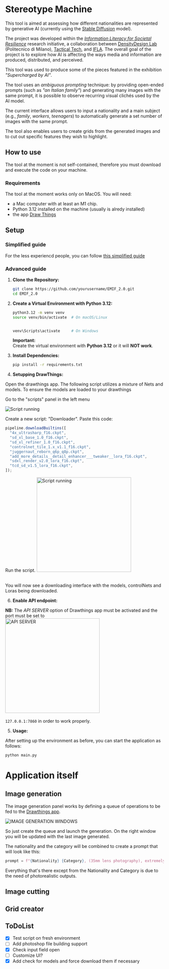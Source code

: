 # Stereotype Machine

This tool is aimed at assessing how different nationalities are represented by generative AI (currently using the [Stable Diffusion](https://stability.ai/stable-diffusion) model).

The project was developed within the _[Information Literacy for Societal Resilience](https://tacticaltech.org/news/project-launches/information-literacy-for-societal-resilience/)_ research initiative, a collaboration between [DensityDesign Lab](https://densitydesign.org/) (Politecnico di Milano), [Tactical Tech](https://tacticaltech.org/), and [IFLA](https://www.ifla.org/). The overall goal of the project is to explore how AI is affecting the ways media and information are produced, distributed, and perceived.

This tool was used to produce some of the pieces featured in the exhibition _"Supercharged by AI"_.

The tool uses an _ambiguous prompting_ technique: by providing open-ended prompts (such as _"an Italian family"_) and generating many images with the same prompt, it is possible to observe recurring visual clichés used by the AI model.

The current interface allows users to input a nationality and a main subject (e.g., _family_, _workers_, _teenagers_) to automatically generate a set number of images with the same prompt.

The tool also enables users to create grids from the generated images and to cut out specific features they wish to highlight.

## How to use

The tool at the moment is not self-contained, therefore you must download and execute the code on your machine.

### Requirements

The tool at the moment works only on MacOS. You will need:

- a Mac computer with at least an M1 chip.
- Python 3.12 installed on the machine (usually is alredy installed)
- the app [Draw Things](https://drawthings.ai/)

## Setup

### Simplified guide

For the less experiencd people, you can follow [this simplified guide](simplified-guide.md)

### Advanced guide

1. **Clone the Repository:**

   ```bash
   git clone https://github.com/yourusername/EMIF_2.0.git
   cd EMIF_2.0
   ```

2. **Create a Virtual Environment with Python 3.12:**

   ```bash
   python3.12 -m venv venv
   source venv/bin/activate  # On macOS/Linux


   venv\Scripts\activate     # On Windows
   ```

   **Important:**  
   Create the virtual environment with **Python 3.12** or it will **NOT work**.

3. **Install Dependencies:**

   ```bash
   pip install -r requirements.txt
   ```

4. **Setupping DrawThings:**

Open the drawthings app. The following script utilizes a mixture of Nets and models. To ensure the models are loaded to your drawthings

Go to the "scripts" panel in the left menu

![Script running](ReadMe_images/scripts.png)

Create a new script: "Downloader".
Paste this code:

```js
pipeline.downloadBuiltins([
  "4x_ultrasharp_f16.ckpt",
  "sd_xl_base_1.0_f16.ckpt",
  "sd_xl_refiner_1.0_f16.ckpt",
  "controlnet_tile_1.x_v1.1_f16.ckpt",
  "juggernaut_reborn_q6p_q8p.ckpt",
  "add_more_details__detail_enhancer___tweaker__lora_f16.ckpt",
  "sdxl_render_v2.0_lora_f16.ckpt",
  "tcd_sd_v1.5_lora_f16.ckpt",
]);
```

Run the script.
<img src="ReadMe_images/image-1.png" alt="Script running" width="300"><br><br>

You will now see a downloading interface with the models, controlNets and Loras being downloaded.

6. **Enable API endpoint:**

**NB:** The _API SERVER_ option of Drawthings app must be activated and the port must be set to  
<img src="ReadMe_images/api_server.png" alt="API SERVER" width="300"><br><br> `127.0.0.1:7860` in order to work properly.

5. **Usage:**

After setting up the environment as before, you can start the application as follows:

```bash
python main.py
```

# Application itself

## Image generation

The image generation panel works by defining a queue of operations to be fed to the [Drawthings app](https://apps.apple.com/it/app/draw-things-ai-generation/id6444050820?l=en-GB).

![IMAGE GENERATION WINDOWS](ReadMe_images/1.png)

So just create the queue and launch the generation. On the right window you will be updated with the last image generated.

The nationality and the category will be combined to create a prompt that will look like this:

```python
prompt = f"{Nationality} {Category}, (35mm lens photography), extremely detailed, 4k, shot on dslr, photorealistic, photographic, sharp"
```

Everything that's there except from the Nationality and Category is due to the need of photorealistic outputs.

## Image cutting

## Grid creator

## ToDoList

- [x] Test script on fresh environment
- [ ] Add photoshop file building support
- [x] Check input field open
- [ ] Customize UI?
- [x] Add check for models and force download them if necessary
